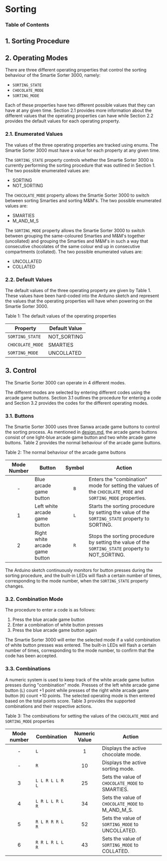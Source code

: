 # Sorting

### Table of Contents

## 1. Sorting Procedure

## 2. Operating Modes

There are three different operating properties that control the sorting behaviour of the Smartie Sorter 3000, namely:

- `SORTING_STATE`
- `CHOCOLATE_MODE`
- `SORTING_MODE`

Each of these properties have two different possible values that they can have at any given time. Section 2.1 provides more information about the different values that the operating properties can have while Section 2.2 provides the default values for each operating property.

### 2.1. Enumerated Values

The values of the three operating properties are tracked using enums. The Smartie Sorter 3000 must have a value for each property at any given time.

The `SORTING_STATE` property controls whether the Smartie Sorter 3000 is currently performing the sorting procedure that was outlined in Section 1. The two possible enumerated values are:

- SORTING
- NOT_SORTING

The `CHOCOLATE_MODE` property allows the Smartie Sorter 3000 to switch between sorting Smarties and sorting M&M's. The two possible enumerated values are:

- SMARTIES
- M_AND_M_S

The `SORTING_MODE` property allows the Smartie Sorter 3000 to switch between grouping the same-coloured Smarties and M&M's together (uncollated) and grouping the Smarties and M&M's in such a way that consecutive chocolates of the same colour end up in consecutive compartments (collated). The two possible enumerated values are:

- UNCOLLATED 
- COLLATED

### 2.2. Default Values

The default values of the three operating property are given by Table 1. These values have been hard-coded into the Arduino sketch and represent the values that the operating properties will have when powering on the Smartie Sorter 3000.

Table 1: The default values of the operating properties

| Property         | Default Value |
|------------------|---------------|
| `SORTING_STATE`  | NOT_SORTING   |
| `CHOCOLATE_MODE` | SMARTIES      |
| `SORTING_MODE`   | UNCOLLATED    |

## 3. Control

The Smartie Sorter 3000 can operate in 4 different modes.

The different modes are selected by entering different codes using the arcade game buttons. Section 3.1 outlines the procedure for entering a code and Section 3.2 provides the codes for the different operating modes.

### 3.1. Buttons

The Smartie Sorter 3000 uses three Sanwa arcade game buttons to control the sorting process. As mentioned in [design.md](https://github.com/pieterberg/Smartie-Sorter/blob/main/documentation/design.md), the arcade game buttons consist of one light-blue arcade game button and two white arcade game buttons. Table 2 provides the normal behaviour of the arcade game buttons.

Table 2: The normal behaviour of the arcade game buttons

| Mode Number    | Button                         | Symbol | Action                                                                                                      |
|:--------------:|--------------------------------|:------:|-------------------------------------------------------------------------------------------------------------|
| -              | Blue arcade game button        | `B`    | Enters the "combination" mode for setting the values of the `CHOCOLATE_MODE` and `SORTING_MODE` properties. |
| 1              | Left white arcade game button  | `L`    | Starts the sorting procedure by setting the value of the `SORTING_STATE` property to SORTING.               |
| 2              | Right white arcade game button | `R`    | Stops the sorting procedure by setting the value of the `SORTING_STATE` property to NOT_SORTING.            |

The Arduino sketch continuously monitors for button presses during the sorting procedure, and the built-in LEDs will flash a certain number of times, corresponding to the mode number, when the `SORTING_STATE` property changes.

### 3.2. Combination Mode

The procedure to enter a code is as follows:

1. Press the blue arcade game button
2. Enter a combination of white button presses
3. Press the blue arcade game button again

The Smartie Sorter 3000 will enter the selected mode if a valid combination of white button presses was entered. The built-in LEDs will flash a certain number of times, corresponding to the mode number, to confirm that the code has been accepted.

### 3.3. Combinations

A numeric system is used to keep track of the white arcade game button presses during "combination" mode. Presses of the left white arcade game button (`L`) count +1 point while presses of the right white arcade game button (`R`) count +10 points. The selected operating mode is then entered based on the total points score. Table 3 provides the supported combinations and their respective actions.

Table 3: The combinations for setting the values of the `CHOCOLATE_MODE` and `SORTING_MODE` properties

| Mode number | Combination     | Numeric Value | Action                                           |
|:-----------:|-----------------|:-------------:|--------------------------------------------------|
|      -      | `L`             |       1       | Displays the active chocolate mode.              |
|      -      | `R`             |       10      | Displays the active sorting mode.                |
|      3      | `L L R L L R L` |       25      | Sets the value of `CHOCOLATE_MODE` to SMARTIES.  |
|      4      | `L R L L R L R` |       34      | Sets the value of `CHOCOLATE_MODE` to M_AND_M_S. |
|      5      | `R L R R R L R` |       52      | Sets the value of `SORTING_MODE` to UNCOLLATED.  |
|      6      | `R R L R L L R` |       43      | Sets the value of `SORTING_MODE` to COLLATED.    |

